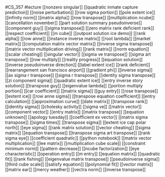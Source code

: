 #CS_357
#lecture
[[nonzero singular]]
[[quadratic inmate capture prediction]]
[[noise perturbation]]
[[row sigma portion]]
[[pole extent ice]]
[[infinity norm]]
[[matrix alpha]]
[[row transpose]]
[[multiplication ncube]]
[[cancellation november]]
[[part solution summary pseudoinverse]]
[[component guy]]
[[sigma transpose]]
[[zero matrix rank deficient rank]]
[[respect coefficient]]
[[m cube]]
[[outpost solution ice demo]]
[[rank alpha]]
[[row anne]]
[[instance inverse matrix]]
[[root lambda]]
[[market matrix]]
[[computation matrix vector matrix]]
[[inverse sigma transpose]]
[[matrix vector multiplication driving]]
[[rank matrix]]
[[norm equation]]
[[scalar cheating]]
[[singular vector]]
[[sigma ve transpose]]
[[sigma art transpose]]
[[row multiply]]
[[reality progress]]
[[equation solution]]
[[inverse pseudoinverse direction]]
[[label extent ice]]
[[rank deficient]]
[[rearrangement san francisco airport]]
[[gradient phi]]
[[inverse sigma]]
[[ax sigma r transpose]]
[[sigma r transpose]]
[[identity sigma transpose]]
[[zi component sigma]]
[[quadratic extent ice]]
[[entry inverse story solution]]
[[transpose guy]]
[[eigenvalue lambda]]
[[portion multiply portion]]
[[car coefficient]]
[[matrix sigma]]
[[guy entry]]
[[rose transpose]]
[[extent ice]]
[[row anne sigma]]
[[transpose equation coefficient]]
[[entry calculation]]
[[approximation curve]]
[[date matrix]]
[[transpose rank]]
[[identity sigma]]
[[cholesky activity]]
[[sigma ve]]
[[matrix vector]]
[[component vector]]
[[entry matrix]]
[[matrix transpose]]
[[equation unknown]]
[[apology tuesday]]
[[coefficient ex vector]]
[[matrix sigma transpose]]
[[sigma times]]
[[transpose sigma]]
[[extent ice cap polar north]]
[[eye sigma]]
[[rank matrix solution]]
[[vector cheating]]
[[sigma matrix]]
[[equation transpose]]
[[transpose sigma art transpose]]
[[rank sigma eye]]
[[coefficient quadratic]]
[[python notebook]]
[[matrix vector multiplication]]
[[lee matrix]]
[[multiplication cube scale]]
[[constraint minimum norm]]
[[pattern decrease]]
[[ncube factorization]]
[[eye characteristic]]
[[operation entry]]
[[m entry]]
[[equation matrix]]
[[quadratic fit]]
[[rank fishing]]
[[eigenvalue matrix transpose]]
[[pseudoinverse sigma]]
[[third cube scale]]
[[satisfy equation]]
[[polynomial fit]]
[[vector matrix]]
[[matrix ear]]
[[mercy weather]]
[[vectra norm]]
[[inverse transpose]]
